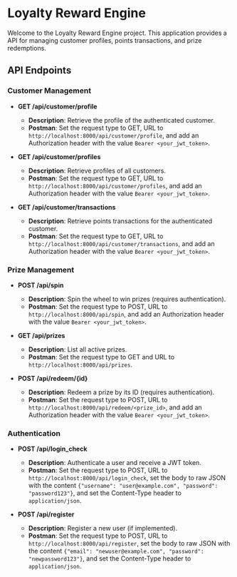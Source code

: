 # Loyalty Reward Engine

Welcome to the Loyalty Reward Engine project. This application provides a API for managing customer profiles, points transactions, and prize redemptions.

## API Endpoints

### Customer Management

- **GET /api/customer/profile**
  - **Description**: Retrieve the profile of the authenticated customer.
  - **Postman**: Set the request type to GET, URL to `http://localhost:8000/api/customer/profile`, and add an Authorization header with the value `Bearer <your_jwt_token>`.

- **GET /api/customer/profiles**
  - **Description**: Retrieve profiles of all customers.
  - **Postman**: Set the request type to GET, URL to `http://localhost:8000/api/customer/profiles`, and add an Authorization header with the value `Bearer <your_jwt_token>`.

- **GET /api/customer/transactions**
  - **Description**: Retrieve points transactions for the authenticated customer.
  - **Postman**: Set the request type to GET, URL to `http://localhost:8000/api/customer/transactions`, and add an Authorization header with the value `Bearer <your_jwt_token>`.

### Prize Management

- **POST /api/spin**
  - **Description**: Spin the wheel to win prizes (requires authentication).
  - **Postman**: Set the request type to POST, URL to `http://localhost:8000/api/spin`, and add an Authorization header with the value `Bearer <your_jwt_token>`.

- **GET /api/prizes**
  - **Description**: List all active prizes.
  - **Postman**: Set the request type to GET and URL to `http://localhost:8000/api/prizes`.

- **POST /api/redeem/{id}**
  - **Description**: Redeem a prize by its ID (requires authentication).
  - **Postman**: Set the request type to POST, URL to `http://localhost:8000/api/redeem/<prize_id>`, and add an Authorization header with the value `Bearer <your_jwt_token>`.

### Authentication

- **POST /api/login_check**
  - **Description**: Authenticate a user and receive a JWT token.
  - **Postman**: Set the request type to POST, URL to `http://localhost:8000/api/login_check`, set the body to raw JSON with the content `{"username": "user@example.com", "password": "password123"}`, and set the Content-Type header to `application/json`.

- **POST /api/register**
  - **Description**: Register a new user (if implemented).
  - **Postman**: Set the request type to POST, URL to `http://localhost:8000/api/register`, set the body to raw JSON with the content `{"email": "newuser@example.com", "password": "newpassword123"}`, and set the Content-Type header to `application/json`. 